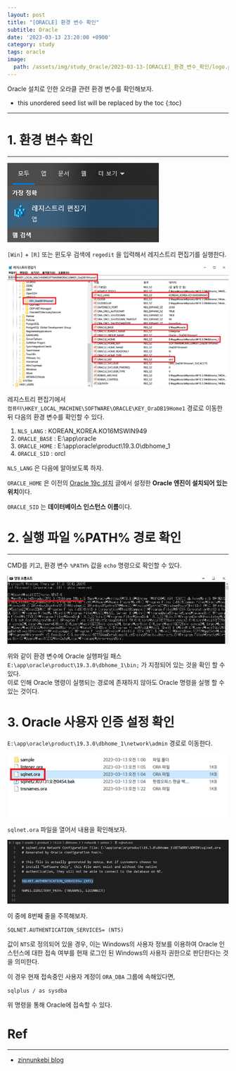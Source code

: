 ```yaml
---
layout: post
title: "[ORACLE] 환경 변수 확인"
subtitle: Oracle
date: '2023-03-13 23:20:00 +0900'
category: study
tags: oracle
image:
  path: /assets/img/study_Oracle/2023-03-13-[ORACLE]_환경_변수_확인/logo.png
---
```


Oracle 설치로 인한 오라클 관련 환경 변수를 확인해보자.

<!--more-->

* this unordered seed list will be replaced by the toc
{:toc}

<hr/>

# 1. 환경 변수 확인
---

![previous_3](/assets/img/study_Oracle/2023-03-12-[ORACLE]_Oracle_19c_삭제/3.png)

`[Win]` + `[R]` 또는 윈도우 검색에 `regedit` 을 입력해서 레지스트리 편집기를 실행한다.

![1](/assets/img/study_Oracle/2023-03-13-[ORACLE]_환경_변수_확인/1.png)

레지스트리 편집기에서<br>
`컴퓨터\HKEY_LOCAL_MACHINE\SOFTWARE\ORACLE\KEY_OraDB19Home1` 경로로 이동한 뒤 다음의 환경 변수를 확인할 수 있다.

1. `NLS_LANG` : KOREAN_KOREA.KO16MSWIN949
2. `ORACLE_BASE` : E:\app\oracle
3. `ORACLE_HOME` : E:\app\oracle\product\19.3.0\dbhome_1
4. `ORACLE_SID` : orcl

`NLS_LANG` 은 다음에 알아보도록 하자.

`ORACLE_HOME` 은 이전의 [Oracle 19c 설치](https://heoj10272.github.io/study/ORACLE-_Oracle_19c_%EC%84%A4%EC%B9%98.html) 글에서 설정한 **Oracle 엔진이 설치되어 있는 위치**이다.

`ORACLE_SID` 는 **데이터베이스 인스턴스 이름**이다.


# 2. 실행 파일 %PATH% 경로 확인
---

CMD를 키고, 환경 변수 `%PATH%` 값을 `echo` 명령으로 확인할 수 있다.

![2](/assets/img/study_Oracle/2023-03-13-[ORACLE]_환경_변수_확인/2.png)

위와 같이 환경 변수에 Oracle 실행파일 패스 `E:\app\oracle\product\19.3.0\dbhome_1\bin;` 가 지정되어 있는 것을 확인 할 수 있다.<br>
이로 인해 Oracle 명령이 실행되는 경로에 존재하지 않아도 Oracle 명령을 실행 할 수 있는 것이다.

# 3. Oracle 사용자 인증 설정 확인

`E:\app\oracle\product\19.3.0\dbhome_1\network\admin` 경로로 이동한다.

![3](/assets/img/study_Oracle/2023-03-13-[ORACLE]_환경_변수_확인/3.png)

`sqlnet.ora` 파일을 열어서 내용을 확인해보자.

![4](/assets/img/study_Oracle/2023-03-13-[ORACLE]_환경_변수_확인/4.png)

이 중에 8번째 줄을 주목해보자.

```
SQLNET.AUTHENTICATION_SERVICES= (NTS)
```

값이 `NTS`로 정의되어 있을 경우, 이는 Windows의 사용자 정보를 이용하여 Oracle 인스턴스에 대한 접속 여부를 현재 로그인 된 Windows의 사용자 권한으로 판단한다는 것을 의미한다.

이 경우 현재 접속중인 사용자 계정이 `ORA_DBA` 그룹에 속해있다면, 

```
sqlplus / as sysdba
```

위 명령을 통해 Oracle에 접속할 수 있다.


# Ref
---
  - [zinnunkebi blog](https://www.zinnunkebi.com/oracle-database-19-3-0-install/)
